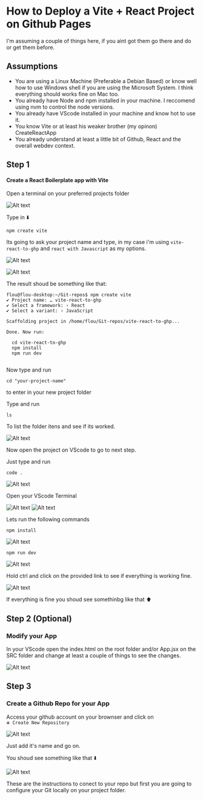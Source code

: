 # How to Deploy a Vite + React Project on Github Pages

I'm assuming a couple of things here, if you aint got them go there and do or get them before. 
## Assumptions
- You are using a Linux Machine (Preferable a Debian Based) or know well how to use Windows shell if you are using the Microsoft System. I think everything should works fine on Mac too.
- You already have Node and npm installed in your machine. I reccomend using nvm to control the node versions.
- You already have VScode installed in your machine and know hot to use it.
- You know Vite or at least his weaker brother (my opinon) CreateReactApp
- You already understand at least a little bit of Github, React and the overall webdev context.

## Step 1
<h4>Create a React Boilerplate app with Vite</h4>

Open a terminal on your preferred projects folder

![Alt text](images/image.png)

Type in ⬇️
```
npm create vite
```
Its going to ask your project name and type, in my case i'm using `vite-react-to-ghp` and `react with Javascript` as my options. 

![Alt text](images/image-1.png)

![Alt text](images/image-2.png)

The result shoud be something like that:

```
flou@flou-desktop:~/Git-repos$ npm create vite
✔ Project name: … vite-react-to-ghp
✔ Select a framework: › React
✔ Select a variant: › JavaScript

Scaffolding project in /home/flou/Git-repos/vite-react-to-ghp...

Done. Now run:

  cd vite-react-to-ghp
  npm install
  npm run dev


```
Now type and run
```
cd "your-project-name"
```
to enter in your new project folder

Type and run
```
ls
```
To list the folder itens and see if its worked.

![Alt text](images/image-3.png)

Now open the project on VScode to go to next step.

Just type and run
```
code .
```
![Alt text](images/image-4.png)



Open your VScode Terminal

![Alt text](images/image-5.png)
![Alt text](images/image-6.png)

Lets run the following commands
```
npm install
```
![Alt text](images/image-7.png)

```
npm run dev
```
![Alt text](images/image-8.png)

Hold ctrl and click on the provided link to see if everything is working fine.

![Alt text](image.png)

If everything is fine you shoud see somethinbg like that ⬆️

## Step 2 (Optional)
<h3>Modify your App</h3>

In your VScode open the index.html on the root folder and/or App.jsx on the SRC folder and change at least a couple of things to see the changes.

![Alt text](image-1.png)

## Step 3
<h3> Create a Github Repo for your App </h3>

Access your github account on your brownser and click on  
``➕ Create New Repository``

![Alt text](image-2.png)

Just add it's name and go on.

You shoud see something like that ⬇️

![Alt text](image-3.png)

These are the instructions to conect to your repo but first you are going to configure your Git locally on your project folder.




